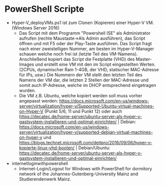 # PowerShell Scripte

* Hyper-V_deployVMs.ps1 ist zum Clonen (Kopieren) einer Hyper-V VM. (Windows Server 2016)
	* Das Script mit dem Programm "Powershell ISE" als Administrator aufrufen (rechte Maustaste->Als Admin ausführen), das Script öffnen und mit F5 oder der Play-Taste ausführen. Das Script fragt nach einer zweistelligen Nummer, am besten im Hyper-V-Manager schauen welche noch frei ist (letzte Teil des VM-Namens). Anschließend kopiert das Script die Festplatte (VHD) des Master-Images und erstellt eine VM mit den im Script eingestellten Werten. (2CPUs, dynamischer Ram 1-4GB, der VHD, statischer MAC-Adresse für IPs, usw.) Die Nummern der VM stellt den letzten Teil des Namens der VM dar, die letzten 2 Stellen der MAC-Adresse und somit auch IP-Adresse, welche im DHCP entsprechend eingetragen wurden.
	* Die VM z.B. Ubuntu, welche kopiert werden soll muss vorher angepasst werden: https://docs.microsoft.com/en-us/windows-server/virtualization/hyper-v/Supported-Ubuntu-virtual-machines-on-Hyper-V (Punkt 5/6, 11 und Punkt 12) oder auch https://decatec.de/home-server/ubuntu-server-als-hyper-v-gastsystem-installieren-und-optimal-einrichten/  | Debian: https://docs.microsoft.com/en-us/windows-server/virtualization/hyper-v/supported-debian-virtual-machines-on-hyper-v und https://blogs.technet.microsoft.com/deitpro/2016/09/06/hyper-v-kopierte-linux-vhd-booten/ | Debian/Ubuntu: https://decatec.de/home-server/ubuntu-server-als-hyper-v-gastsystem-installieren-und-optimal-einrichten/
* internetloginwithpowershell
	* Internet-Login/Logout for Windows with PowerShell for dormitory network of the Johannes-Gutenberg-University Mainz and Studierendenwerk Mainz.
